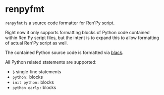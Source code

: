 # renpyfmt

`renpyfmt` is a source code formatter for Ren'Py script.

Right now it only supports formatting blocks of Python code contained within Ren'Py script files, but the intent is to expand this to allow formatting of actual Ren'Py script as well.

The contained Python source code is formatted via [black](https://github.com/psf/black).

All Python related statements are supported:
- `$` single-line statements
- `python:` blocks
- `init python:` blocks
- `python early:` blocks
